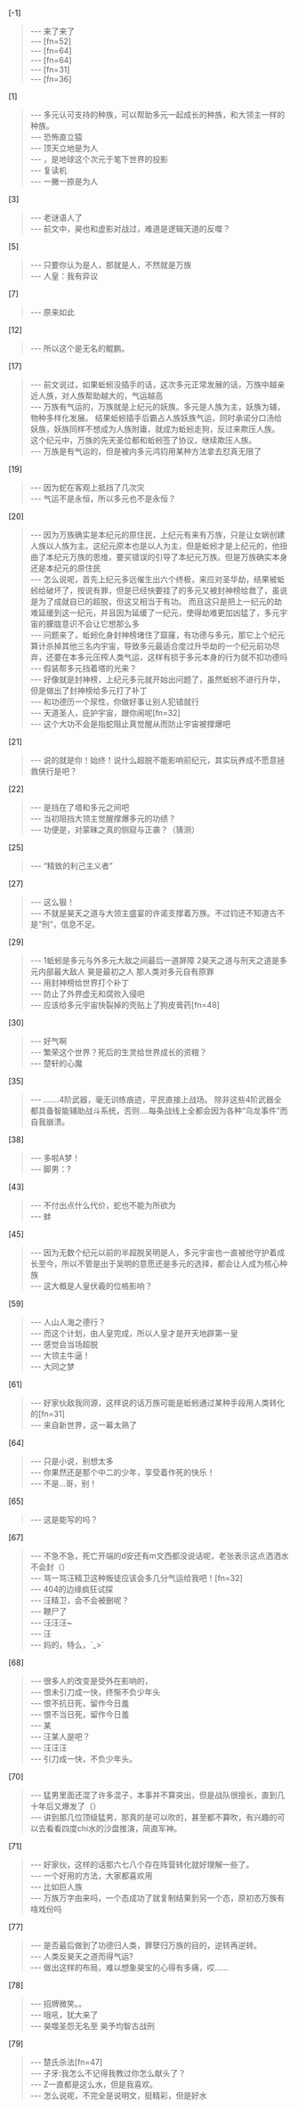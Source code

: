 
[-1] 
>--- 来了来了<br>
>--- [fn=52]<br>
>--- [fn=64]<br>
>--- [fn=64]<br>
>--- [fn=31]<br>
>--- [fn=36]<br>

[1] 
>--- 多元认可支持的种族，可以帮助多元一起成长的种族，和大领主一样的种族。<br>
>--- 恐怖直立猿<br>
>--- 顶天立地是为人<br>
>--- ，是地球这个次元于笔下世界的投影<br>
>--- 复读机<br>
>--- 一撇一捺是为人<br>

[3] 
>--- 老谜语人了<br>
>--- 前文中，昊也和虚影对战过，难道是逻辑天道的反噬？<br>

[5] 
>--- 只要你认为是人，那就是人，不然就是万族<br>
>--- 人皇：我有异议<br>

[7] 
>--- 原来如此<br>

[12] 
>--- 所以这个是无名的鲲鹏。<br>

[17] 
>--- 前文说过，如果蚯蚓没插手的话，这次多元正常发展的话，万族中越亲近人族，对人族帮助越大的，气运越高<br>
>--- 万族有气运的，万族就是上纪元的妖族。多元是人族为主，妖族为辅，物种多样化发展。
结果蚯蚓插手后霸占人族妖族气运，同时承诺分口汤给妖族，妖族同样不想成为人族附庸，就成为蚯蚓走狗，反过来欺压人族。
这个纪元中，万族的先天圣位都和蚯蚓签了协议，继续欺压人族。<br>
>--- 万族是有气运的，但是被内多元鸿钧用某种方法拿去怼真无限了<br>

[19] 
>--- 因为蛇在客观上抵挡了几次灾<br>
>--- 气运不是永恒，所以多元也不是永恒？<br>

[20] 
>--- 因为万族确实是本纪元的原住民，上纪元有来有万族，只是让女娲创建人族以人族为主。这纪元原本也是以人为主，但是蚯蚓才是上纪元的，他扭曲了本纪元万族的思维，要买错误的引导了本纪元万族。但是万族确实本身还是本纪元的原住民<br>
>--- 怎么说呢，首先上纪元多远催生出六个终极，来应对圣华劫，结果被蚯蚓给破坏了，按说有罪，但是已经快要挂了的多元又被封神榜给救了，虽说是为了成就自已的超脱，但这又相当于有功。
而且这只是把上一纪元的劫难延缓到这一纪元，并且因为延缓了一纪元，使得劫难更加凶猛了，多元宇宙的朦胧意识不会让它想那么多<br>
>--- 问题来了，蚯蚓化身封神榜堵住了窟窿，有功德与多元，那它上个纪元算计杀掉其他三名内宇宙，导致多元最适合度过升华劫的一个纪元前功尽弃，还要在本多元压榨人类气运，这样有损于多元本身的行为就不扣功德吗<br>
>--- 假装帮多元挡着塔的光来？<br>
>--- 好像就是封神榜，上纪元多元就开始出问题了，虽然蚯蚓不进行升华，但是做出了封神榜给多元打了补丁<br>
>--- 和功德历一个尿性，你做好事让别人犯错就行<br>
>--- 天道圣人，庇护宇宙，跟你闹呢[fn=32]<br>
>--- 这个大功不会是指蛇阻止真觉醒从而防止宇宙被撑爆吧<br>

[21] 
>--- 说的就是你！始终！说什么超脱不能影响前纪元，其实玩养成不愿意拯救侠行是吧？<br>

[22] 
>--- 是挡在了塔和多元之间吧<br>
>--- 当初阻挡大领主觉醒撑爆多元的功绩？<br>
>--- 功便是，对蒙昧之真的侧窥与正袭？（猜测）<br>

[25] 
>--- “精致的利己主义者”<br>

[27] 
>--- 这么狠！<br>
>--- 不就是昊天之道与大领主盛宴的许诺支撑着万族。不过钧还不知道古不是“刑”，信息不足。<br>

[29] 
>--- 1蚯蚓是多元与外多元大敌之间最后一道屏障
2昊天之道与刑天之道是多元内部最大敌人  昊是最初之人 那人类对多元自有原罪<br>
>--- 用封神榜给世界打个补丁<br>
>--- 防止了外界虚无和腐败入侵吧<br>
>--- 应该给多元宇宙快裂掉的壳贴上了狗皮膏药[fn=48]<br>

[30] 
>--- 好气啊<br>
>--- 繁荣这个世界？死后的生灵给世界成长的资粮？<br>
>--- 楚轩的心魔<br>

[35] 
>--- .......4阶武器，毫无训练痕迹，平民直接上战场。   除非这些4阶武器全都具备智能辅助战斗系统，否则....每条战线上全都会因为各种“乌龙事件”而自我崩溃。<br>

[38] 
>--- 多啦A梦！<br>
>--- 脚男：?<br>

[43] 
>--- 不付出点什么代价，蛇也不能为所欲为<br>
>--- 蚌<br>

[45] 
>--- 因为无数个纪元以前的半超脱吴明是人，多元宇宙也一直被他守护着成长至今，所以不管是出于吴明的意愿还是多元的选择，都会让人成为核心种族<br>
>--- 这大概是人皇伏羲的位格影响？<br>

[59] 
>--- 人山人海之德行？<br>
>--- 而这个计划，由人皇完成，所以人皇才是开天地辟第一皇<br>
>--- 感觉会当场超脱<br>
>--- 大领主牛逼！<br>
>--- 大同之梦<br>

[61] 
>--- 好家伙敌我同源，这样说的话万族可能是蚯蚓通过某种手段用人类转化的[fn=31]<br>
>--- 来自新世界，这一幕太熟了<br>

[64] 
>--- 只是小说，别想太多<br>
>--- 你果然还是那个中二的少年，享受着作死的快乐！<br>
>--- 不是…哥，别！<br>

[65] 
>--- 这是能写的吗？<br>

[67] 
>--- 不急不急，死亡开端的d安还有m文西都没说话呢，老张表示这点洒洒水不会封（）<br>
>--- 骂一骂汪精卫这种叛徒应该会多几分气运给我吧！[fn=32]<br>
>--- 404的边缘疯狂试探<br>
>--- 汪精卫，会不会被删呢？<br>
>--- 鞭尸了<br>
>--- 汪汪汪~<br>
>--- 汪<br>
>--- 妈的，特么，´_>`<br>

[68] 
>--- 很多人的改变是受外在影响的，<br>
>--- 恨未引刀成一快，终惭不负少年头<br>
>--- 恨不抗日死，留作今日羞<br>
>--- 恨不当日死，留作今日羞<br>
>--- 某<br>
>--- 汪某人是吧？<br>
>--- 汪汪汪<br>
>--- 引刀成一快，不负少年头。<br>

[70] 
>--- 猛男里面还混了许多混子，本事并不算突出，但是战队很擅长，直到几十年后又爆发了（）<br>
>--- 讲到那几位顶级猛男，那真的是可以吹的，甚至都不算吹，有兴趣的可以去看看四度chi水的沙盘推演，简直军神。<br>

[71] 
>--- 好家伙，这样的话那六七八个存在阵营转化就好理解一些了。<br>
>--- 一个好用的方法，大家都喜欢用<br>
>--- 比如巨人族<br>
>--- 万族万字由来吗，一个态成功了就复制结果到另一个态，原初态万族有啥戏份吗<br>

[77] 
>--- 是否最后做到了功德归人类，罪孽归万族的目的，逆转再逆转。<br>
>--- 人类反昊天之道而得气运?<br>
>--- 做出这样的布局，难以想象昊宝的心得有多痛，哎……<br>

[78] 
>--- 招牌微笑。。<br>
>--- 哦吼，犹大来了<br>
>--- 昊噬圣怨无名至
昊予均智古战刑<br>

[79] 
>--- 楚氏杀法[fn=47]<br>
>--- 子牙:我怎么不记得我教过你怎么献头了？<br>
>--- Z一直都是这么水，但是我喜欢。<br>
>--- 怎么说呢，不完全是说明文，挺精彩，但是好水<br>
